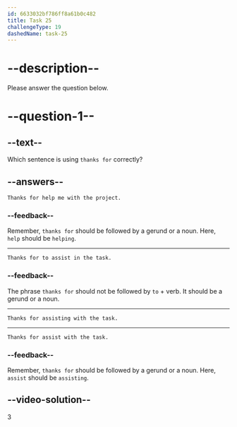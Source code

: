 ```yaml
---
id: 6633032bf786ff8a61b0c482
title: Task 25
challengeType: 19
dashedName: task-25
---
```


# --description--

Please answer the question below.

# --question-1--

## --text--

Which sentence is using `thanks for` correctly?

## --answers--

`Thanks for help me with the project.`

### --feedback--

Remember, `thanks for` should be followed by a gerund or a noun. Here, `help` should be `helping`.

---

`Thanks for to assist in the task.`

### --feedback--

The phrase `thanks for` should not be followed by `to` + verb. It should be a gerund or a noun.

---

`Thanks for assisting with the task.`

---

`Thanks for assist with the task.`

### --feedback--

Remember, `thanks for` should be followed by a gerund or a noun. Here, `assist` should be `assisting`.

## --video-solution--

3
